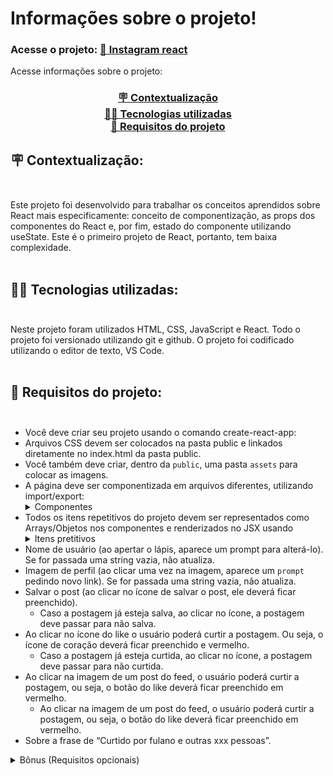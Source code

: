 # Informações sobre o projeto!

### Acesse o projeto: <a href="https://mateuspit.github.io/projeto7-instagramreact/"> 🔗 Instagram react </a>

Acesse informações sobre o projeto:
<div align="center"><h3>
<a href="#Contextualizacao"> 🪧 Contextualização</a><br>
<a href="#Tecnologias"> 👨‍💻 Tecnologias utilizadas<br></a>
<a href="#Requisitos"> 📜 Requisitos do projeto<br></a>
</h3></div>


## <div id="Contextualizacao"> 🪧 Contextualização:</div><br>
Este projeto foi desenvolvido para trabalhar os conceitos aprendidos sobre React mais especificamente: conceito de componentização, as props dos componentes do React e, por fim, estado do componente utilizando useState. Este é o primeiro projeto de React, portanto, tem baixa complexidade.<br><br>

## <div id="Tecnologias"> 👨‍💻 Tecnologias utilizadas:</div><br>
Neste projeto foram utilizados HTML, CSS, JavaScript e React. Todo o projeto foi versionado utilizando git e github. O projeto foi codificado utilizando o editor de texto, VS Code.<br><br>

## <div id="Requisitos"> 📜 Requisitos do projeto:</div><br>
- Você deve criar seu projeto usando o comando create-react-app:<br>
- Arquivos CSS devem ser colocados na pasta public e linkados diretamente no index.html da pasta public.<br>
- Você também deve criar, dentro da `public`, uma pasta `assets` para colocar as imagens.<br>
- A página deve ser componentizada em arquivos diferentes, utilizando import/export:
  <details>
    <summary>    
        Componentes
    </summary>
  - App<br>
  - Corpo<br>
  - SideBar<br>
  - NavBar<br>
  - Usuario<br>
  - Stories<br>
  - Posts<br>
  - Sugestoes<br>
  <div align="center"><img title="a title" alt="Alt text" src="./public/assets/DistribuicaoDosComponentes.png"></div>
   </details>
- Todos os itens repetitivos do projeto devem ser representados como Arrays/Objetos nos componentes e renderizados no JSX usando
  <details>
  <summary>
  Itens pretitivos
  </summary>
  - Os stories (deve ter pelo menos 3 stories)<br>
  - Os posts (deve ter pelo menos 3 posts)<br>
  - As sugestões de seguidores (deve ter pelo menos 3 sugestões)<br>
  </details>
- Nome de usuário (ao apertar o lápis, aparece um prompt para alterá-lo). Se for passada uma string vazia, não atualiza.<br>
- Imagem de perfil (ao clicar uma vez na imagem, aparece um `prompt` pedindo novo link). Se for passada uma string vazia, não atualiza.<br>
- Salvar o post (ao clicar no ícone de salvar o post, ele deverá ficar preenchido).<br>
  - Caso a postagem já esteja salva, ao clicar no ícone, a postagem deve passar para não salva.<br>
- Ao clicar no ícone do like o usuário poderá curtir a postagem. Ou seja, o ícone de coração deverá ficar preenchido e vermelho.<br>
  - Caso a postagem já esteja curtida, ao clicar no ícone, a postagem deve passar para não curtida.<br>
- Ao clicar na imagem de um post do feed, o usuário poderá curtir a postagem, ou seja, o botão do like deverá ficar preenchido em vermelho.<br>
  - Ao clicar na imagem de um post do feed, o usuário poderá curtir a postagem, ou seja, o botão do like deverá ficar preenchido em vermelho.<br>
- Sobre a frase de “Curtido por fulano e outras xxx pessoas”.
<details>
<summary>
Bônus (Requisitos opcionais)
</summary>
  
- Para dar like clicando na imagem, é necessário clicar duas vezes seguidas, rapidamente.<br>
  - Clicar duas vezes com um intervalo de tempo grande NÃO CONFIGURA double click. Só serão aceitas implementações usando onDoubleClick do React ou evento nativo equivalente.<br>
- Quando ocorrer o double click na imagem, deverá surgir no centro da imagem um coração, que primeiro cresce e depois desaparece, como na imagem abaixo.<br>
<div align="center"><img title="a title" alt="Alt text" src="./public/assets/heart.gif"></div>
  </details>

  


  


